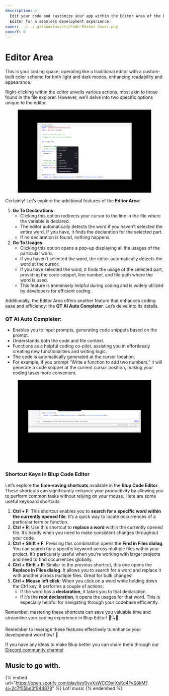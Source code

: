 ```yaml
---
description: >-
  Edit your code and customize your app within the Editor Area of the Blup Code
  Editor for a seamless development experience.
cover: ../../.gitbook/assets/Code Editor Cover.png
coverY: 0
---
```


# Editor Area

This is your coding space, operating like a traditional editor with a custom-built color scheme for both light and dark modes, enhancing readability and appearance.&#x20;

Right-clicking within the editor unveils various actions, most akin to those found in the file explorer. However, we'll delve into two specific options unique to the editor.

<figure><img src="../../.gitbook/assets/Editor Area.png" alt=""><figcaption></figcaption></figure>

Certainly! Let’s explore the additional features of the **Editor Area**:

1. **Go To Declarations**:
   * Clicking this option redirects your cursor to the line in the file where the variable is declared.
   * The editor automatically detects the word if you haven’t selected the entire word. If you have, it finds the declaration for the selected part.
   * If no declaration is found, nothing happens.
2. **Go To Usages**:
   * Clicking this option opens a pop-up displaying all the usages of the particular word.
   * If you haven’t selected the word, the editor automatically detects the word at the cursor.
   * If you have selected the word, it finds the usage of the selected part, providing the code snippet, line number, and file path where the word is used.
   * This feature is immensely helpful during coding and is widely utilized by developers for efficient coding.

Additionally, the Editor Area offers another feature that enhances coding ease and efficiency: the **QT AI Auto Completer**. Let’s delve into its details.

### **QT AI Auto Completer**:

* Enables you to input prompts, generating code snippets based on the prompt.
* Understands both the code and file context.
* Functions as a helpful coding co-pilot, assisting you in effortlessly creating new functionalities and writing logic.
* The code is automatically generated at the cursor location.
* For example, if you prompt “Write a function to add two numbers,” it will generate a code snippet at the current cursor position, making your coding tasks more convenient.

<figure><img src="../../.gitbook/assets/QT AI.png" alt=""><figcaption></figcaption></figure>

### Shortcut Keys in  **Blup Code Editor**

Let’s explore the **time-saving shortcuts** available in the **Blup Code Editor**. These shortcuts can significantly enhance your productivity by allowing you to perform common tasks without relying on your mouse. Here are some useful keyboard shortcuts:

1. **Ctrl + F**: This shortcut enables you to **search for a specific word within the currently opened file**. It’s a quick way to locate occurrences of a particular term or function.
2. **Ctrl + R**: Use this shortcut to **replace a word** within the currently opened file. It’s handy when you need to make consistent changes throughout your code.
3. **Ctrl + Shift + F**: Pressing this combination opens the **Find in Files dialog**. You can search for a specific keyword across multiple files within your project. It’s particularly useful when you’re working with larger projects and need to find occurrences globally.
4. **Ctrl + Shift + R**: Similar to the previous shortcut, this one opens the **Replace in Files dialog**. It allows you to search for a word and replace it with another across multiple files. Great for bulk changes!
5. **Ctrl + Mouse left click**: When you click on a word while holding down the Ctrl key, it performs a couple of actions:
   * If the word has a **declaration**, it takes you to that declaration.
   * If it’s the **root declaration**, it opens the usages for that word. This is especially helpful for navigating through your codebase efficiently.

Remember, mastering these shortcuts can save you valuable time and streamline your coding experience in Blup Editor! 🚀🔍💡

Remember to leverage these features effectively to enhance your development workflow! 🚀

If you have any ideas to make Blup better you can share them through our [Discord community channel](https://discord.com/channels/940632966093234176/965313562425823303)

## Music to go with.

{% embed url="https://open.spotify.com/playlist/0vvXsWCC9xrXsKd4FyS8kM?si=2c7f55bd3f944878" %}
Lofi music
{% endembed %}
